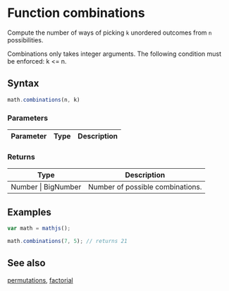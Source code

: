 # Function combinations

Compute the number of ways of picking `k` unordered outcomes from `n`
possibilities.

Combinations only takes integer arguments.
The following condition must be enforced: k <= n.


## Syntax

```js
math.combinations(n, k)
```

### Parameters

Parameter | Type | Description
--------- | ---- | -----------


### Returns

Type | Description
---- | -----------
Number &#124; BigNumber | Number of possible combinations.


## Examples

```js
var math = mathjs();

math.combinations(7, 5); // returns 21
```


## See also

[permutations](permutations.md),
[factorial](factorial.md)


<!-- Note: This file is automatically generated from source code comments. Changes made in this file will be overridden. -->
